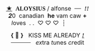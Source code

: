 <div style="text-align:center"><span style="font-size:12pt; text-align:center"><u>★</u>&nbsp;&nbsp;<span style="font-family:times new roman"><b>ALOYSIUS</b></span>&nbsp;/ alfonse&nbsp;&nbsp;<s>&nbsp; &nbsp;&nbsp;</s>&nbsp;&nbsp;<span style="font-family:times new roman"><b><i>!!</i></b></span><br />
<b><i>2</i></b>0&nbsp; canadian&nbsp;&nbsp;<b>he</b>&nbsp;vam caw&nbsp;<b>+</b><br />
<i>l</i>oves<span style="font-family:arial"><b><i>&nbsp;&nbsp;</i></b></span>. .&nbsp; ♡&nbsp;♡&nbsp;♡&nbsp; ┊&nbsp;&nbsp;</span><a href="https://youtu.be/12rsVkwSsXU"><img src="https://i.imgur.com/Qhrvq1Y.png" width="40" height="10" border="0"></a><br style="font-size:14px;text-align:center" />

<span style="font-size:12pt; text-align:center"><b>{</b>&nbsp;💫&nbsp;<b>}</b>&nbsp;&nbsp; KISS ME ALREADY&nbsp;<span style="font-family:times new roman"><b><u><i>!</i></u></b></span></span><br style="font-size:14px;text-align:center" />
<span style="font-size:12pt; text-align:center"><s>&nbsp; &nbsp; &nbsp; &nbsp; &nbsp; &nbsp;&nbsp;</s>&nbsp; &nbsp;<i>ex</i>tra&nbsp;<i>tu</i>nes&nbsp;<a href="https://www.quotev.com/kleenexbox" style="text-decoration:none"><i>cr</i>edit</a></span></div>
